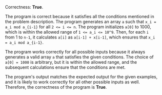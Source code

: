 Correctness: **True**.

The program is correct because it satisfies all the conditions mentioned in the problem description. The program generates an array `a` such that `x_i = a_i mod a_{i-1}` for all `2 <= i <= n`. The program initializes `a[0]` to 1000, which is within the allowed range of `1 <= a_i <= 10^9`. Then, for each `i` from 1 to `n-1`, it calculates `a[i]` as `a[i-1] + x[i-1]`, which ensures that `x_i = a_i mod a_{i-1}`.

The program works correctly for all possible inputs because it always generates a valid array `a` that satisfies the given conditions. The choice of `a[0] = 1000` is arbitrary, but it is within the allowed range, and the subsequent calculations ensure that the conditions are met.

The program's output matches the expected output for the given examples, and it is likely to work correctly for all other possible inputs as well. Therefore, the correctness of the program is **True**.